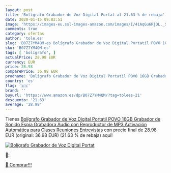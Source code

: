 ```yaml
---
layout: post
title: 'Bolígrafo Grabador de Voz Digital Portat al 21.63 % de rebaja'
date: 2020-01-15 09:03:51
image: 'https://images-eu.ssl-images-amazon.com/images/I/41AqGu6RjDL._SL400_.jpg'
comments: true
category: ofertas
author: 'tole.es'
slug: 'B07Z7YM4QM-es Bolígrafo Grabador de Voz Digital Portatil POVO 16GB...'
sku: 'B07Z7YM4QM-es'
tags: [ 'bolígrafo', ]
actualPrice: 28.98 EUR
currency: EUR
price: 28.98
comparePrice: 36.98 EUR
prodname: 'Bolígrafo Grabador de Voz Digital Portatil POVO 16GB Grabador de Sonido Espia Grabadora Audio con Reproductor de MP3 Activación Automática para Clases Reuniones Entrevistas'
country: 'es'
flag: '🇪🇸'
brand: ''
buyurl: 'https://www.amazon.es/dp/B07Z7YM4QM/?tag=tolees-21'
descuento: '21.63'
average: '28.98'
---
```


Tienes [Bolígrafo Grabador de Voz Digital Portatil POVO 16GB Grabador de Sonido Espia Grabadora Audio con Reproductor de MP3 Activación Automática para Clases Reuniones Entrevistas](https://www.amazon.es/dp/B07Z7YM4QM/?tag=tolees-21) con precio final de  28.98 EUR (original: 36.98 EUR) (21.63 %  de rebaja) aqui!

[![Bolígrafo Grabador de Voz Digital Portat](https://images-eu.ssl-images-amazon.com/images/I/41AqGu6RjDL._SL400_.jpg)](https://www.amazon.es/dp/B07Z7YM4QM/?tag=tolees-21)

🔎:


[🛒 Comprar!!!](https://www.amazon.es/dp/B07Z7YM4QM/?tag=tolees-21)
